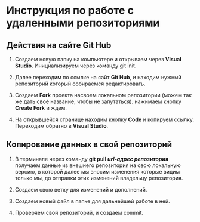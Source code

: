 # Инструкция по работе с удаленными репозиториями

## Действия на сайте Git Hub

1. Создаем новую папку на компьютере и открываем через **Visual Studio**. Инициализируем через команду git init.

2. Далее переходим по ссылке на сайт **Git Hub**, и находим нужный репозиторий который собираемся редактировать. 

3. Создаем **Fork** проекта насвоем локальном репозитории (можем так же дать своё название, чтобы не запутаться). нажимаем кнопку **Create Fork** и ждем.

4. На открывшейся странице находим кнопку **Code** и копируем ссылку. Переходим обратно в **Visual Studio**.

## Копирование данных в свой репозиторий

1. В терминале через команду **git pull _url-адрес репозитория_** получаем данные из внешнего репозитория на свою локальную версию, в которой далее мы вносим изменения которые видим только мы, до отправки этих изменений владельцу репозитория.

2. Создаем свою ветку для изменений и дополнений.

3. Создаем новый файл в папке для дальнейшей работе в ней.

4. Проверяем свой репозиторий, и создаем commit.